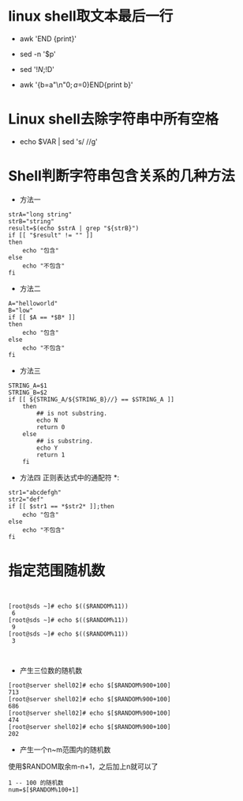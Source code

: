# linux shell取文本最后一行
-  awk 'END {print}'
 
-  sed -n '$p'
 
-  sed '$!N;$!D'
 
-  awk '{b=a"\n"$0;a=$0}END{print b}'

# Linux shell去除字符串中所有空格
- echo $VAR | sed 's/ //g'

# Shell判断字符串包含关系的几种方法
- 方法一
```
strA="long string"
strB="string"
result=$(echo $strA | grep "${strB}")
if [[ "$result" != "" ]]
then
    echo "包含"
else
    echo "不包含"
fi
```
- 方法二
```
A="helloworld"
B="low"
if [[ $A == *$B* ]]
then
    echo "包含"
else
    echo "不包含"
fi
```

- 方法三

```
STRING_A=$1
STRING_B=$2
if [[ ${STRING_A/${STRING_B}//} == $STRING_A ]]
    then
        ## is not substring.
        echo N
        return 0
    else
        ## is substring.
        echo Y
        return 1
    fi
```
- 方法四 正则表达式中的通配符 *:
```
str1="abcdefgh"
str2="def"
if [[ $str1 == *$str2* ]];then
    echo "包含"
else
    echo "不包含"
fi
```

# 指定范围随机数
```


[root@sds ~]# echo $(($RANDOM%11))
 6
[root@sds ~]# echo $(($RANDOM%11))
 9
[root@sds ~]# echo $(($RANDOM%11))
 3



```
- 产生三位数的随机数
```
[root@server shell02]# echo $[$RANDOM%900+100]
713
[root@server shell02]# echo $[$RANDOM%900+100]
686
[root@server shell02]# echo $[$RANDOM%900+100]
474
[root@server shell02]# echo $[$RANDOM%900+100]
202
```
- 产生一个n~m范围内的随机数

使用$RANDOM取余m-n+1，之后加上n就可以了
```
1 -- 100 的随机数
num=$[$RANDOM%100+1]
```

